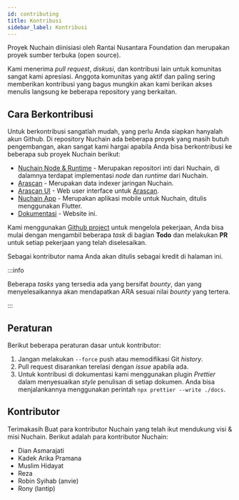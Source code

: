 ```yaml
---
id: contributing
title: Kontribusi
sidebar_label: Kontribusi
---
```


Proyek Nuchain diinisiasi oleh Rantai Nusantara Foundation dan merupakan proyek sumber terbuka (open
source).

Kami menerima _pull request_, _diskusi_, dan kontribusi lain untuk komunitas sangat kami apresiasi.
Anggota komunitas yang aktif dan paling sering memberikan kontribusi yang bagus mungkin akan kami
berikan akses menulis langsung ke beberapa repository yang berkaitan.

## Cara Berkontribusi

Untuk berkontribusi sangatlah mudah, yang perlu Anda siapkan hanyalah akun Github. Di repository
Nuchain ada beberapa proyek yang masih butuh pengembangan, akan sangat kami hargai apabila Anda bisa
berkontribusi ke beberapa sub proyek Nuchain berikut:

- [Nuchain Node & Runtime](https://github.com/nusantarachain/nuchain) - Merupakan repositori inti
  dari Nuchain, di dalamnya terdapat implementasi _node_ dan _runtime_ dari Nuchain.
- [Arascan](https://github.com/nusantarachain/arascan) - Merupakan data indexer jaringan Nuchain.
- [Arascan UI](https://github.com/nusantarachain/arascan-ui) - Web user interface untuk
  [Arascan](https://github.com/nusantarachain/arascan).
- [Nuchain App](https://github.com/nusantarachain/nuchain-app) - Merupakan aplikasi mobile untuk Nuchain,
  ditulis menggunakan Flutter.
- [Dokumentasi](https://github.com/nusantarachain/wiki) - Website ini.

Kami menggunakan [Github project](https://github.com/orgs/nusantarachain/projects/1) untuk mengelola
pekerjaan, Anda bisa mulai dengan mengambil beberapa _task_ di bagian **Todo** dan melakukan **PR**
untuk setiap pekerjaan yang telah diselesaikan.

Sebagai kontributor nama Anda akan ditulis sebagai kredit di halaman ini.

:::info

Beberapa _tasks_ yang tersedia ada yang bersifat _bounty_, dan yang menyelesaikannya akan mendapatkan
ARA sesuai nilai _bounty_ yang tertera.

:::

## Peraturan

Berikut beberapa peraturan dasar untuk kontributor:

1. Jangan melakukan `--force` push atau memodifikasi Git _history_.
2. Pull request disarankan terelasi dengan _issue_ apabila ada.
3. Untuk kontribusi di dokumentasi kami menggunakan plugin _Prettier_ dalam menyesuaikan _style_ penulisan 
   di setiap dokumen. Anda bisa menjalankannya menggunakan perintah 
   `npx prettier --write ./docs`.


## Kontributor

Terimakasih Buat para kontributor Nuchain yang telah ikut mendukung visi & misi Nuchain.
Berikut adalah para kontributor Nuchain:

* Dian Asmarajati
* Kadek Arika Pramana
* Muslim Hidayat
* Reza
* Robin Syihab (anvie)
* Rony (lantip)
